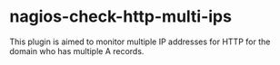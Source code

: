 nagios-check-http-multi-ips
===========================

This plugin is aimed to monitor multiple IP addresses for HTTP for the domain who has multiple A records.


